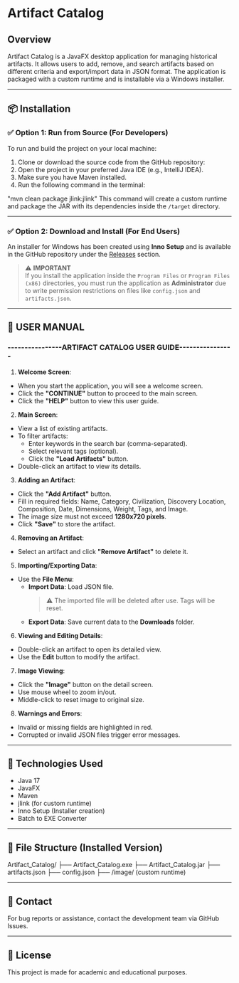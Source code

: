 # Artifact Catalog

## Overview

Artifact Catalog is a JavaFX desktop application for managing historical artifacts. It allows users to add, remove, and search artifacts based on different criteria and export/import data in JSON format. The application is packaged with a custom runtime and is installable via a Windows installer.

---

## 📦 Installation

### ✅ Option 1: Run from Source (For Developers)

To run and build the project on your local machine:

1. Clone or download the source code from the GitHub repository:
2. Open the project in your preferred Java IDE (e.g., IntelliJ IDEA).
3. Make sure you have Maven installed.
4. Run the following command in the terminal:


"mvn clean package jlink:jlink"
This command will create a custom runtime and package the JAR with its dependencies inside the `/target` directory.

---

### ✅ Option 2: Download and Install (For End Users)

An installer for Windows has been created using **Inno Setup** and is available in the GitHub repository under the [Releases](https://github.com/CemBC/Artifact_Catalog/releases) section.

> ⚠️ **IMPORTANT**  
> If you install the application inside the `Program Files` or `Program Files (x86)` directories, you must run the application as **Administrator** due to write permission restrictions on files like `config.json` and `artifacts.json`.

---

## 📘 USER MANUAL

### ----------------ARTIFACT CATALOG USER GUIDE----------------

1. **Welcome Screen**:
- When you start the application, you will see a welcome screen.
- Click the **"CONTINUE"** button to proceed to the main screen.
- Click the **"HELP"** button to view this user guide.

2. **Main Screen**:
- View a list of existing artifacts.
- To filter artifacts:
  - Enter keywords in the search bar (comma-separated).
  - Select relevant tags (optional).
  - Click the **"Load Artifacts"** button.
- Double-click an artifact to view its details.

3. **Adding an Artifact**:
- Click the **"Add Artifact"** button.
- Fill in required fields: Name, Category, Civilization, Discovery Location, Composition, Date, Dimensions, Weight, Tags, and Image.
- The image size must not exceed **1280x720 pixels**.
- Click **"Save"** to store the artifact.

4. **Removing an Artifact**:
- Select an artifact and click **"Remove Artifact"** to delete it.

5. **Importing/Exporting Data**:
- Use the **File Menu**:
  - **Import Data**: Load JSON file.
    > ⚠️ The imported file will be deleted after use. Tags will be reset.
  - **Export Data**: Save current data to the **Downloads** folder.

6. **Viewing and Editing Details**:
- Double-click an artifact to open its detailed view.
- Use the **Edit** button to modify the artifact.

7. **Image Viewing**:
- Click the **"Image"** button on the detail screen.
- Use mouse wheel to zoom in/out.
- Middle-click to reset image to original size.

8. **Warnings and Errors**:
- Invalid or missing fields are highlighted in red.
- Corrupted or invalid JSON files trigger error messages.

---

## 🔧 Technologies Used

- Java 17
- JavaFX
- Maven
- jlink (for custom runtime)
- Inno Setup (Installer creation)
- Batch to EXE Converter

---

## 📁 File Structure (Installed Version)
Artifact_Catalog/
├── Artifact_Catalog.exe
├── Artifact_Catalog.jar
├── artifacts.json
├── config.json
├── /image/ (custom runtime)


---

## 📩 Contact

For bug reports or assistance, contact the development team via GitHub Issues.

---

## 📜 License

This project is made for academic and educational purposes.

